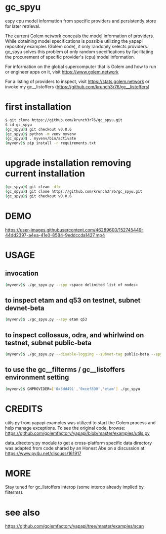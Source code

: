 # gc_spyu
espy cpu model information from specific providers and persistently store for later retrieval.

The current Golem network conceals the model information of providers. While obtaining model specifications is possible utilizing the yapapi repository examples (Golem code), it only randomly selects providers.  gc_spyu solves this problem of only random specifications by facilitating the procurement of specific provider's (cpu) model information.

For information on the global supercomputer that is Golem and how to run or engineer apps on it, visit https://www.golem.network

For a listing of providers to inspect, visit https://stats.golem.network or invoke my gc__listoffers (https://github.com/krunch3r76/gc__listoffers)

# first installation
```bash
$ git clone https://github.com/krunch3r76/gc_spyu.git
$ cd gc_spyu
(gc_spyu)$ git checkout v0.0.6
(gc_spyu)$ python -m venv myvenv
(gc_spyu)$ . myvenv/bin/activate
(myvenv)$ pip install -r requirements.txt
```

# upgrade installation removing current installation
```bash
(gc_spyu)$ git clean -dfx
(gc_spyu)$ git clone https://github.com/krunch3r76/gc_spyu.git
(gc_spyu)$ git checkout v0.0.6
```

# DEMO

https://user-images.githubusercontent.com/46289600/152745449-44dd2397-a4ea-41e0-8584-9eddccda1427.mp4


# USAGE

## invocation
```bash
(myvenv)$ ./gc_spyu.py --spy <space delimited list of nodes>
```  
## to inspect etam and q53 on testnet, subnet devnet-beta
```bash
(myvenv)$ ./gc_spyu.py --spy etam q53
```
## to inspect collossus, odra, and whirlwind on testnet, subnet public-beta
```bash
(myvenv)$ ./gc_spyu.py --disable-logging --subnet-tag public-beta --spy collossus odra whirlwind
```

## to use the gc__filterms / gc__listoffers environment setting
```bash
(myvenv)$ GNPROVIDER=['0x3dd491','0xcef890','etam'] ./gc_spyu
```
# CREDITS
utils.py from yapapi examples was utilized to start the Golem process and help manage exceptions. To see the original code, browse: https://github.com/golemfactory/yapapi/blob/master/examples/utils.py

data_directory.py module to get a cross-platform specific data directory was adapted from code shared by an Honest Abe on a discussion at: https://www.py4u.net/discuss/161917


# MORE
Stay tuned for gc_listoffers interop (some interop already implied by filterms).

# see also
https://github.com/golemfactory/yapapi/tree/master/examples/scan


